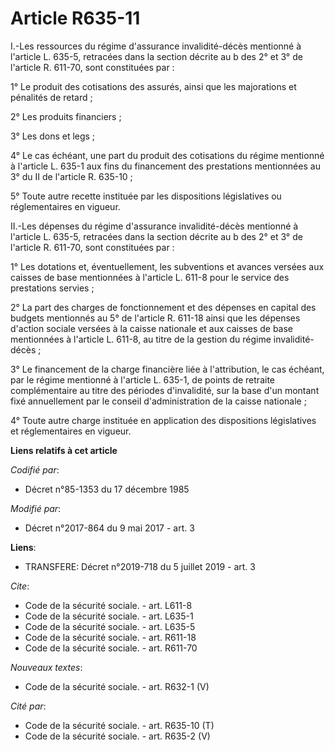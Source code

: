 # Article R635-11

I.-Les ressources du régime d'assurance invalidité-décès mentionné à l'article L. 635-5, retracées dans la section décrite au
b des 2° et 3° de l'article R. 611-70, sont constituées par :

1° Le produit des cotisations des assurés, ainsi que les majorations et pénalités de retard ;

2° Les produits financiers ;

3° Les dons et legs ;

4° Le cas échéant, une part du produit des cotisations du régime mentionné à l'article L. 635-1 aux fins du financement des
prestations mentionnées au 3° du II de l'article R. 635-10 ;

5° Toute autre recette instituée par les dispositions législatives ou réglementaires en vigueur.

II.-Les dépenses du régime d'assurance invalidité-décès mentionné à l'article L. 635-5, retracées dans la section décrite au
b des 2° et 3° de l'article R. 611-70, sont constituées par :

1° Les dotations et, éventuellement, les subventions et avances versées aux caisses de base mentionnées à l'article L. 611-8
pour le service des prestations servies ;

2° La part des charges de fonctionnement et des dépenses en capital des budgets mentionnés au 5° de l'article R. 611-18 ainsi
que les dépenses d'action sociale versées à la caisse nationale et aux caisses de base mentionnées à l'article L. 611-8, au
titre de la gestion du régime invalidité-décès ;

3° Le financement de la charge financière liée à l'attribution, le cas échéant, par le régime mentionné à l'article L. 635-1,
de points de retraite complémentaire au titre des périodes d'invalidité, sur la base d'un montant fixé annuellement par le
conseil d'administration de la caisse nationale ;

4° Toute autre charge instituée en application des dispositions législatives et réglementaires en vigueur.

**Liens relatifs à cet article**

_Codifié par_:

  - Décret n°85-1353 du 17 décembre 1985

_Modifié par_:

  - Décret n°2017-864 du 9 mai 2017 - art. 3

**Liens**:

  - TRANSFERE: Décret n°2019-718 du 5 juillet 2019 - art. 3

_Cite_:

  - Code de la sécurité sociale. - art. L611-8
  - Code de la sécurité sociale. - art. L635-1
  - Code de la sécurité sociale. - art. L635-5
  - Code de la sécurité sociale. - art. R611-18
  - Code de la sécurité sociale. - art. R611-70

_Nouveaux textes_:

  - Code de la sécurité sociale. - art. R632-1 (V)

_Cité par_:

  - Code de la sécurité sociale. - art. R635-10 (T)
  - Code de la sécurité sociale. - art. R635-2 (V)
